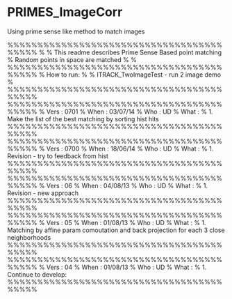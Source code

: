 PRIMES_ImageCorr
================

Using prime sense like method to match images

%%%%%%%%%%%%%%%%%%%%%%%%%%%%%%%%%%%%%%%%%
%
% This readme describes Prime Sense Based point matching
% Random points in space are matched
% 
%
%%%%%%%%%%%%%%%%%%%%%%%%%%%%%%%%%%%%%%%%%
% How to run:
% 
% ITRACK_TwoImageTest	- run 2 image demo
%
%%%%%%%%%%%%%%%%%%%%%%%%%%%%%%%%%%%%%%%%%
%%%%%%%%%%%%%%%%%%%%%%%%%%%%%%%%%%%%%%%%%
% Vers 	: 0701
% When 	: 03/07/14
% Who 	: UD
% What 	:
% 1. Make the list of the best matching by sorting hist hits 
%%%%%%%%%%%%%%%%%%%%%%%%%%%%%%%%%%%%%%%%%
%%%%%%%%%%%%%%%%%%%%%%%%%%%%%%%%%%%%%%%%%
% Vers 	: 0700
% When 	: 18/06/14
% Who 	: UD
% What 	:
% 1. Revision - try to feedback from hist 
%%%%%%%%%%%%%%%%%%%%%%%%%%%%%%%%%%%%%%%%%
%%%%%%%%%%%%%%%%%%%%%%%%%%%%%%%%%%%%%%%%%
% Vers 	: 06
% When 	: 04/08/13
% Who 	: UD
% What 	:
% 1. Revision - new approach 
%%%%%%%%%%%%%%%%%%%%%%%%%%%%%%%%%%%%%%%%%
%%%%%%%%%%%%%%%%%%%%%%%%%%%%%%%%%%%%%%%%%
% Vers 	: 05
% When 	: 01/08/13
% Who 	: UD
% What 	:
% 1. Matching by affine param comoutation and back projection for each 3 close neighborhoods 
%%%%%%%%%%%%%%%%%%%%%%%%%%%%%%%%%%%%%%%%%
%%%%%%%%%%%%%%%%%%%%%%%%%%%%%%%%%%%%%%%%%
% Vers 	: 04
% When 	: 01/08/13
% Who 	: UD
% What 	:
% 1. Continue to develop: 
%%%%%%%%%%%%%%%%%%%%%%%%%%%%%%%%%%%%%%%%%

